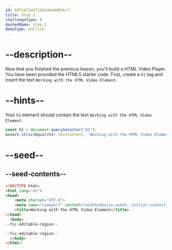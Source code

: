 ```yaml
---
id: 68f18724d71db1dda8d6fec7
title: Step 1
challengeType: 0
dashedName: step-1
demoType: onClick
---
```


# --description--

Now that you finished the previous lesson, you'll build a HTML Video Player. 
You have been provided the HTML5 starter code. First, create a `h1` tag and
insert the text `Working with the HTML Video Element`.

# --hints--

Your `h1` element should contain the text `Working with the HTML Video Element`.

```js
const h1 = document.querySelector('h1');
assert.strictEqual(h1?.textContent, 'Working with the HTML Video Element');
```

# --seed--

## --seed-contents--

```html
<!DOCTYPE html>
<html lang="en">
<head>
    <meta charset="UTF-8">
    <meta name="viewport" content="width=device-width, initial-scale=1.0">
    <title>Working with the HTML Video Element</title>
</head>
  <body>
--fcc-editable-region--

--fcc-editable-region--
  </body>
</html>
```
